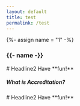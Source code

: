 ```yaml
---
layout: default
title: test
permalink: /test
---
```


{%- assign name = "1" -%}
<h3>{{- name -}}</h3>

<div class="row is-multiline">
# Headline2
Have **fun!**
</div>	

<div style="margin-top:1rem;margin-bottom:1rem;">
	<div class="col is-large bp-accordion-header padding has-icons-right field has-addons is-marginless">
		<div class="col is-expanded is-fullwidth is-paddingless">
			<h5 class="has-text-grey-dark is-marginless">
				<b style="cursor:default;">What is Accreditation?</b>
			</h5>
		</div>
		<span class="sgds-icon sgds-icon-plus is-size-4 bp-accordion-button"></span>
	</div>
	<div id="accordion-body-0" class="col padding bp-accordion-body">
		<div class="bp-container is-full padding--top--lg padding--bottom" style="width: 100%">		
			<div class="row is-multiline">
				# Headline2
        			Have **fun!**
			</div>		
		</div>
	</div>		
</div>
